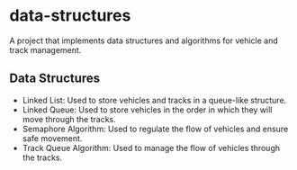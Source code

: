 # data-structures
A project that implements data structures and algorithms for vehicle and track management.

## Data Structures

- Linked List: Used to store vehicles and tracks in a queue-like structure.
- Linked Queue: Used to store vehicles in the order in which they will move through the tracks.
- Semaphore Algorithm: Used to regulate the flow of vehicles and ensure safe movement.
- Track Queue Algorithm: Used to manage the flow of vehicles through the tracks.
